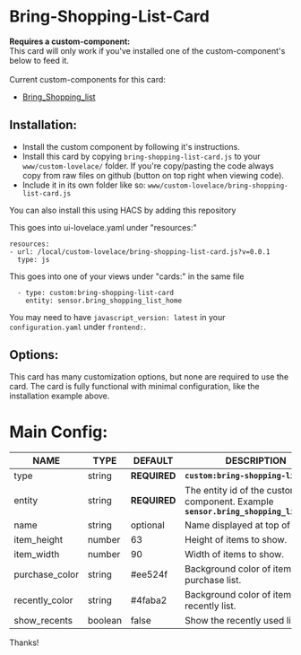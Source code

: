 # Bring-Shopping-List-Card

**Requires a custom-component:**<br/>
This card will only work if you've installed one of the custom-component's below to feed it.<br/><br/>
Current custom-components for this card:

* [Bring_Shopping_list](https://github.com/dotKrad/hass_bring_shopping_list_component)

## Installation:

* Install the custom component by following it's instructions.
* Install this card by copying `bring-shopping-list-card.js` to your `www/custom-lovelace/` folder. If you're copy/pasting the code always copy from raw files on github (button on top right when viewing code).
* Include it in its own folder like so: `www/custom-lovelace/bring-shopping-list-card.js`

You can also install this using HACS by adding this repository

This goes into ui-lovelace.yaml under "resources:"

```
resources:
- url: /local/custom-lovelace/bring-shopping-list-card.js?v=0.0.1
  type: js
```

This goes into one of your views under "cards:" in the same file

```
  - type: custom:bring-shopping-list-card
    entity: sensor.bring_shopping_list_home
```

You may need to have `javascript_version: latest` in your `configuration.yaml` under `frontend:`.

## Options:

This card has many customization options, but none are required to use the card. The card is fully functional with minimal configuration, like the installation example above.

# Main Config:

|NAME|TYPE|DEFAULT|DESCRIPTION|
|-|-|-|-|
|type|string|**REQUIRED**|<code>**custom:bring-shopping-list-card**</code>|
|entity|string|**REQUIRED**|The entity id of the custom component. Example <code>**sensor.bring_shopping_list_home**</code> |
|name|string|optional|Name displayed at top of card.|
|item_height|number|63|Height of items to show.|
|item_width|number|90|Width of items to show.|
|purchase_color|string|#ee524f|Background color of items in the purchase list.
|recently_color|string|#4faba2|Background color of items in the recently list.
|show_recents|boolean|false|Show the recently used list.


Thanks!
